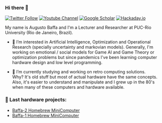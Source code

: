 ### Hi there 👋

[![Twitter Follow](https://img.shields.io/twitter/follow/abaffa?label=%40abaffa&style=social)](https://twitter.com/abaffa) 
[![Youtube Channel](https://img.shields.io/youtube/channel/subscribers/UCVk0gZJsmzxJF630XLXjFIw?style=social)](https://www.youtube.com/c/AugustoBaffa/featured)
[![Google Scholar](https://img.shields.io/badge/GScholar--blue.svg)](https://scholar.google.com/citations?user=uZYBxBYAAAAJ&hl=en)
[![Hackaday.io](https://img.shields.io/badge/Hackaday.io--blue.svg)](https://hackaday.io/projects/hacker/1168159)


My name is Augusto Baffa and I'm a Lecturer and Researcher at PUC-Rio University (Rio de Janeiro, Brazil).

- 🔭 I’m interested in Artificial Intelligence, Optimization and Operational Research (specially uncertainty and markovian models). Generally, I'm working on emotional / social models for Game AI and Game Theory or optimization problems but since pandemics I've been learning computer hardware design and low level programming.

- 🔨 I’m currently studying and working on retro computing solutions. Why? It's old stuff but most of actual hardware have the same concepts. Also, it's easier to understand and manipulate and I grew up in the 80's when many of these computers and hardware available. 

### 💬 Last hardware projects:
- [Baffa-2 Homebrew MiniComputer](https://baffa-2.baffasoft.com.br)
- [Baffa-1 Homebrew MiniComputer](https://baffa-1.baffasoft.com.br)


<!--
**abaffa/abaffa** is a ✨ _special_ ✨ repository because its `README.md` (this file) appears on your GitHub profile.

Here are some ideas to get you started:

- 🔭 I’m currently working on ...
- 🌱 I’m currently learning ...
- 👯 I’m looking to collaborate on ...
- 🤔 I’m looking for help with ...
- 💬 Ask me about ...
- 📫 How to reach me: ...
- 😄 Pronouns: ...
- ⚡ Fun fact: ...
-->
